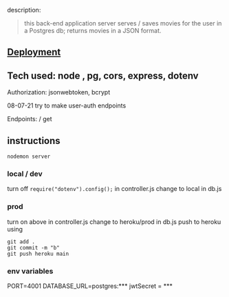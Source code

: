 description:

> this back-end application server serves / saves movies for the user in a Postgres db; returns movies in a JSON format.

## [Deployment](https://polar-waters-71760.herokuapp.com/)

## Tech used: node , pg, cors, express, dotenv

Authorization: jsonwebtoken, bcrypt

08-07-21 try to make user-auth endpoints

Endpoints: / get

## instructions
```
nodemon server
```

### local / dev

turn off `require("dotenv").config();` in controller.js
change to local in db.js 

### prod 

turn on above in controller.js
change to heroku/prod in db.js 
push to heroku using 
```
git add . 
git commit -m "b"
git push heroku main
```

### env variables
PORT=4001
DATABASE_URL=postgres:***
jwtSecret = ***